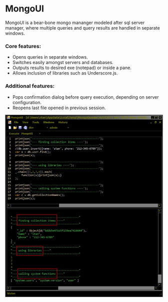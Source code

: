 MongoUI
=======

MongoUI is a bear-bone mongo mananger modeled after sql server manager, where multiple queries and query results are handled in separate windows.  

### Core features: ###

  - Opens queries in separate windows.
  - Switches easily amongst servers and databases.
  - Outputs results to desired exe (notepad) or inside a pane.
  - Allows inclusion of libraries such as Underscore.js.


### Additional features: ###

  - Pops confirmation dialog before query execution, depending on server configuration.</td></tr>
  - Reopens last file opened in previous session.</td></tr>
 

<img src="Images/App.jpg"></image>

